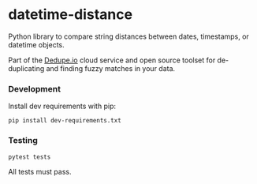 # datetime-distance

Python library to compare string distances between dates, timestamps, or datetime objects.

Part of the [Dedupe.io](https://dedupe.io/) cloud service and open source toolset for de-duplicating and finding fuzzy matches in your data.

### Development

Install dev requirements with pip:

```
pip install dev-requirements.txt
```

### Testing

```
pytest tests
```

All tests must pass.
